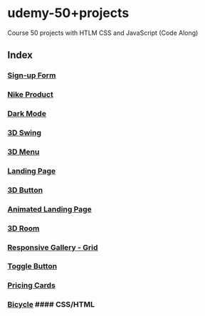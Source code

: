 # udemy-50+projects
Course 50 projects with HTLM CSS and JavaScript (Code Along)

## Index

### [Sign-up Form](https://github.com/glauciabierwagen/udemy-50projects/tree/main/signup-form/url)

### [Nike Product](https://github.com/glauciabierwagen/udemy-50projects/tree/main/nike-product)

### [Dark Mode](https://github.com/glauciabierwagen/udemy-50projects/tree/main/dark-modeurl)

### [3D Swing](https://github.com/glauciabierwagen/udemy-50projects/tree/main/3d-swing)

### [3D Menu](https://github.com/glauciabierwagen/udemy-50projects/tree/main/3d-menu)

### [Landing Page](https://github.com/glauciabierwagen/udemy-50projects/tree/main/boxes-main)

### [3D Button](https://github.com/glauciabierwagen/udemy-50projects/tree/main/3d-button)

### [Animated Landing Page](https://github.com/glauciabierwagen/udemy-50projects/tree/main/animated-landing-page)

### [3D Room](https://github.com/glauciabierwagen/udemy-50projects/tree/main/3d-room)

### [Responsive Gallery - Grid](https://github.com/glauciabierwagen/udemy-50projects/tree/main/responsive-gallery)

### [Toggle Button](https://github.com/glauciabierwagen/udemy-50projects/tree/main/toggle_button)

### [Pricing Cards](https://github.com/glauciabierwagen/udemy-50projects/tree/main/price-cards)

### [Bicycle](https://github.com/glauciabierwagen/udemy-50projects/tree/main/bicycle)  #### CSS/HTML
 





